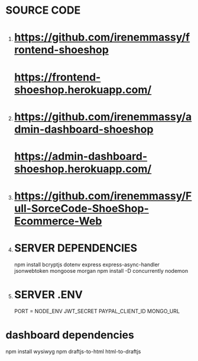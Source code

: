 # SOURCE CODE

1.  <!-- Frontend File (Static File) without Backend -->

    # https://github.com/irenemmassy/frontend-shoeshop

    <!-- LIVE -->

    # https://frontend-shoeshop.herokuapp.com/

2.  <!-- Admin Dashboard File (Static File) without Backend -->

    # https://github.com/irenemmassy/admin-dashboard-shoeshop

    <!-- LIVE ADMIN -->

    # https://admin-dashboard-shoeshop.herokuapp.com/

3.  <!-- FULL ADMIN & CLIENT SOURCE CODE -->

    # https://github.com/irenemmassy/Full-SorceCode-ShoeShop-Ecommerce-Web

4.  # SERVER DEPENDENCIES

    npm install bcryptjs dotenv express express-async-handler jsonwebtoken mongoose morgan
    npm install -D concurrently nodemon

5.  # SERVER .ENV

    PORT =
    NODE_ENV
    JWT_SECRET
    PAYPAL_CLIENT_ID
    MONGO_URL
# dashboard dependencies
npm install wysiwyg
npm draftjs-to-html html-to-draftjs
